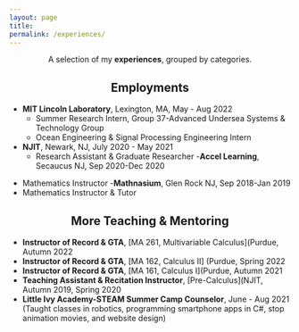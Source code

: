 ```yaml
---
layout: page
title: 
permalink: /experiences/
---
```


<p align="center">
A selection of my <b>experiences</b>, grouped by categories.
</p>

## <center>Employments</center>

- **MIT Lincoln Laboratory**, Lexington, MA,  May - Aug 2022
  * Summer Research Intern, Group 37-Advanced Undersea Systems & Technology Group 
  * Ocean Engineering & Signal Processing Engineering Intern
- **NJIT**, Newark, NJ, July 2020 - May 2021
  * Research Assistant & Graduate Researcher
-**Accel Learning**, Secaucus NJ, Sep 2020-Dec 2020
 * Mathematics Instructor
-**Mathnasium**, Glen Rock NJ, Sep 2018-Jan 2019
 * Mathematics Instructor & Tutor

## <center>More Teaching & Mentoring</center>

- **Instructor of Record & GTA**, [MA 261, Multivariable Calculus](Purdue, Autumn 2022
- **Instructor of Record & GTA**, [MA 162, Calculus II] (Purdue, Spring 2022
- **Instructor of Record & GTA**, [MA 161, Calculus I](Purdue, Autumn 2021
- **Teaching Assistant & Recitation Instructor**, [Pre-Calculus](NJIT, Autumn 2019, Spring 2020
- **Little Ivy Academy-STEAM Summer Camp Counselor**, June - Aug 2021
 (Taught classes in robotics, programming smartphone apps in C#, stop animation movies, and website design)



